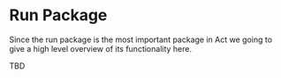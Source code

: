 # Run Package

Since the run package is the most important package in Act we going to give a high level overview of its functionality here.

TBD